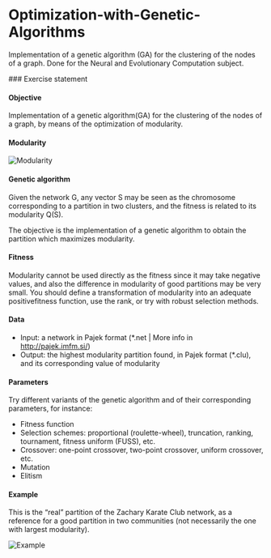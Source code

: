 # Optimization-with-Genetic-Algorithms
Implementation of  a genetic algorithm (GA) for  the clustering of the nodes of a graph. Done for the Neural and Evolutionary Computation subject.

### Exercise statement

#### Objective
Implementation of a genetic algorithm(GA) for the clustering of the nodes of a graph, by means of the optimization of modularity.

#### Modularity
![Modularity](https://raw.githubusercontent.com/franfj/Optimization-with-Genetic-Algorithms/master/modularity.png)

#### Genetic algorithm
Given the network G, any vector S may be seen as the chromosome corresponding to a partition in two clusters, and the fitness is related to its modularity Q(S).

The objective is the  implementation  of  a  genetic  algorithm to  obtain  the  partition which  maximizes modularity.

#### Fitness
Modularity cannot be used directly as the fitness since it may take negative values, and also the difference in modularity of good partitions may be very small. You should define a transformation of modularity into an adequate positivefitness function, use the rank, or try with robust selection methods.

#### Data
- Input: a network in Pajek format (*.net | More info in http://pajek.imfm.si/)
- Output: the highest modularity partition found, in Pajek format (*.clu), and its corresponding value of modularity

#### Parameters
Try different variants of the genetic algorithm and of their corresponding parameters, for instance:
- Fitness function
- Selection schemes: proportional (roulette-wheel), truncation, ranking, tournament, fitness uniform (FUSS), etc.
- Crossover: one-point crossover, two-point crossover, uniform crossover, etc.
- Mutation
- Elitism

#### Example
This is the “real” partition of the Zachary Karate Club network, as a reference for a good partition in two communities (not necessarily the one with largest modularity).

![Example](https://raw.githubusercontent.com/franfj/Optimization-with-Genetic-Algorithms/master/example.png)
